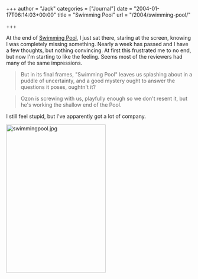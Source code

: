 +++
author = "Jack"
categories = ["Journal"]
date = "2004-01-17T06:14:03+00:00"
title = "Swimming Pool"
url = "/2004/swimming-pool/"

+++

At the end of [Swimming Pool][1], I just sat there, staring at the screen, knowing I was completely missing something. Nearly a week has passed and I have a few thoughts, but nothing convincing. At first this frustrated me to no end, but now I'm starting to like the feeling. Seems most of the reviewers had many of the same impressions.
  


> But in its final frames, "Swimming Pool" leaves us splashing about in a puddle of uncertainty, and a good mystery ought to answer the questions it poses, oughtn't it?

> Ozon is screwing with us, playfully enough so we don't resent it, but he's working the shallow end of the Pool.

  
> 

I still feel stupid, but I've apparently got a lot of company.
  

  
<img alt="swimmingpool.jpg" src="https://www.jackbaty.com/images/blog/swimmingpool.jpg" width="269" height="400" border="0" />

 [1]: http://www.imdb.com/title/tt0324133/